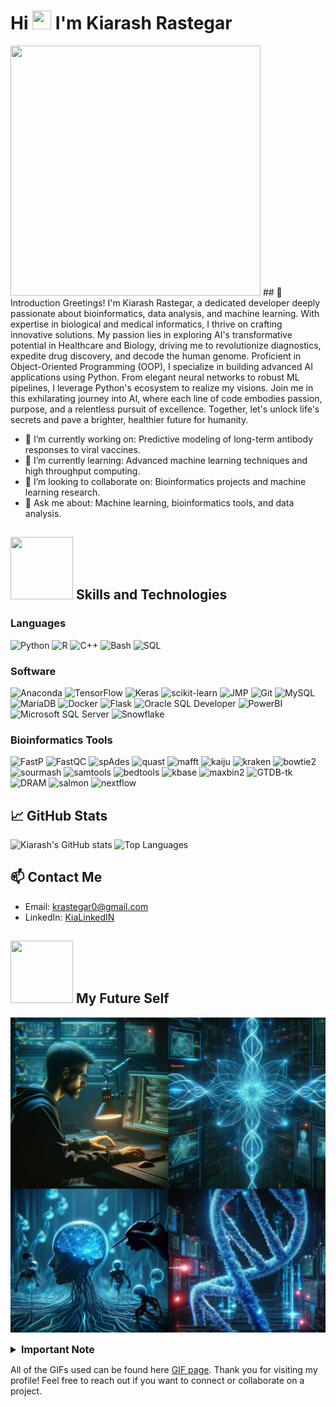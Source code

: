 # Hi <img src="https://user-images.githubusercontent.com/74038190/212744289-c46f1717-bfc9-4724-8ef3-4b08e3583110.gif" width="30px" height="30px"> I'm Kiarash Rastegar 
<!-- https://user-images.githubusercontent.com/74038190/229223156-0cbdaba9-3128-4d8e-8719-b6b4cf741b67.gif -->
<!-- ![Cyber Coder](https://user-images.githubusercontent.com/74038190/221352989-518609ab-b4d1-459e-929f-a08cd2bd9b3c.gif) -->
<img src="https://user-images.githubusercontent.com/74038190/221352989-518609ab-b4d1-459e-929f-a08cd2bd9b3c.gif" width="400px" height="400px">
## 🌟 Introduction
Greetings! I'm Kiarash Rastegar, a dedicated developer deeply passionate about bioinformatics, data analysis, and machine learning. With expertise in biological and medical informatics, I thrive on crafting innovative solutions. My passion lies in exploring AI's transformative potential in Healthcare and Biology, driving me to revolutionize diagnostics, expedite drug discovery, and decode the human genome. Proficient in Object-Oriented Programming (OOP), I specialize in building advanced AI applications using Python. From elegant neural networks to robust ML pipelines, I leverage Python's ecosystem to realize my visions. Join me in this exhilarating journey into AI, where each line of code embodies passion, purpose, and a relentless pursuit of excellence. Together, let's unlock life's secrets and pave a brighter, healthier future for humanity.

- 🔭 I’m currently working on: Predictive modeling of long-term antibody responses to viral vaccines.
- 🌱 I’m currently learning: Advanced machine learning techniques and high throughput computing.
- 👯 I’m looking to collaborate on: Bioinformatics projects and machine learning research.
- 💬 Ask me about: Machine learning, bioinformatics tools, and data analysis.


## <img src="https://user-images.githubusercontent.com/74038190/216656952-f8beff5b-935b-4157-a199-5c504b36a810.gif" width="100px" height="100px"> Skills and Technologies

### Languages
![Python](https://img.shields.io/badge/Python-3776AB?style=flat&logo=python&logoColor=white)
![R](https://img.shields.io/badge/R-276DC3?style=flat&logo=r&logoColor=white)
![C++](https://img.shields.io/badge/C++-00599C?style=flat&logo=cplusplus&logoColor=white)
![Bash](https://img.shields.io/badge/Bash-4EAA25?style=flat&logo=gnu-bash&logoColor=white)
![SQL](https://img.shields.io/badge/SQL-4479A1?style=flat&logo=sql&logoColor=white)

### Software
![Anaconda](https://img.shields.io/badge/Anaconda-44A833?style=flat&logo=anaconda&logoColor=white)
![TensorFlow](https://img.shields.io/badge/TensorFlow-FF6F00?style=flat&logo=tensorflow&logoColor=white)
![Keras](https://img.shields.io/badge/Keras-D00000?style=flat&logo=keras&logoColor=white)
![scikit-learn](https://img.shields.io/badge/scikit--learn-F7931E?style=flat&logo=scikitlearn&logoColor=white)
![JMP](https://img.shields.io/badge/JMP-0176C1?style=flat&logo=sas&logoColor=white)
![Git](https://img.shields.io/badge/Git-F05032?style=flat&logo=git&logoColor=white)
![MySQL](https://img.shields.io/badge/MySQL-4479A1?style=flat&logo=mysql&logoColor=white)
![MariaDB](https://img.shields.io/badge/MariaDB-003545?style=flat&logo=mariadb&logoColor=white)
![Docker](https://img.shields.io/badge/Docker-2496ED?style=flat&logo=docker&logoColor=white)
![Flask](https://img.shields.io/badge/Flask-000000?style=flat&logo=flask&logoColor=white)
![Oracle SQL Developer](https://img.shields.io/badge/Oracle_SQL_Developer-F80000?style=flat&logo=oracle&logoColor=white)
![PowerBI](https://img.shields.io/badge/PowerBI-F2C811?style=flat&logo=powerbi&logoColor=white)
![Microsoft SQL Server](https://img.shields.io/badge/Microsoft_SQL_Server-CC2927?style=flat&logo=microsoftsqlserver&logoColor=white)
![Snowflake](https://img.shields.io/badge/Snowflake-29B5E8?style=flat&logo=snowflake&logoColor=white)

### Bioinformatics Tools
![FastP](https://img.shields.io/badge/FastP-1572B6?style=flat&logo=fastp&logoColor=white) 
![FastQC](https://img.shields.io/badge/FastQC-0096D6?style=flat&logo=fastqc&logoColor=white) 
![spAdes](https://img.shields.io/badge/spAdes-4B8BBE?style=flat&logo=spades&logoColor=white)
![quast](https://img.shields.io/badge/quast-4B8BBE?style=flat&logo=quast&logoColor=white)
![mafft](https://img.shields.io/badge/mafft-4B8BBE?style=flat&logo=mafft&logoColor=white) 
![kaiju](https://img.shields.io/badge/kaiju-4B8BBE?style=flat&logo=kaiju&logoColor=white) 
![kraken](https://img.shields.io/badge/kraken-4B8BBE?style=flat&logo=kraken&logoColor=white)
![bowtie2](https://img.shields.io/badge/bowtie2-4B8BBE?style=flat&logo=bowtie2&logoColor=white)
![sourmash](https://img.shields.io/badge/sourmash-4B8BBE?style=flat&logo=sourmash&logoColor=white)
![samtools](https://img.shields.io/badge/samtools-4B8BBE?style=flat&logo=samtools&logoColor=white)
![bedtools](https://img.shields.io/badge/bedtools-4B8BBE?style=flat&logo=bedtools&logoColor=white)
![kbase](https://img.shields.io/badge/kbase-4B8BBE?style=flat&logo=kbase&logoColor=white) 
![maxbin2](https://img.shields.io/badge/maxbin2-4B8BBE?style=flat&logo=maxbin2&logoColor=white)
![GTDB-tk](https://img.shields.io/badge/GTDB--tk-4B8BBE?style=flat&logo=gtdb-tk&logoColor=white)
![DRAM](https://img.shields.io/badge/DRAM-4B8BBE?style=flat&logo=dram&logoColor=white)
![salmon](https://img.shields.io/badge/salmon-4B8BBE?style=flat&logo=salmon&logoColor=white)
![nextflow](https://img.shields.io/badge/nextflow-4B8BBE?style=flat&logo=nextflow&logoColor=white)

## 📈 GitHub Stats

![Kiarash's GitHub stats](https://github-readme-stats.vercel.app/api?username=krastegar&show_icons=true&theme=dark)
![Top Languages](https://github-readme-stats.vercel.app/api/top-langs/?username=krastegar&layout=compact&theme=dark)


## 📫 Contact Me
- Email: krastegar0@gmail.com
- LinkedIn: [KiaLinkedIN](https://www.linkedin.com/in/kia-rast/)

## <img src="https://user-images.githubusercontent.com/74038190/218265814-3084a4ba-809c-4135-afc0-8685d0f634b3.gif" width="100px" height="100px"> My Future Self
<!--
https://user-images.githubusercontent.com/74038190/218265814-3084a4ba-809c-4135-afc0-8685d0f634b3.gif
-->
![Bioinformatics](https://github.com/krastegar/krastegar/blob/main/1717555914013fxwzup19.png)

<details>
  <summary style="font-weight: bold; font-size: 16px;">Important Note</summary>
  <p style="background-color: #f0f0f0; padding: 10px;">The images above are AI generated from ChatGPT GIF Maker. We love AI 😃 </p>
</details>

All of the GIFs used can be found here [GIF page](https://github.com/Anmol-Baranwal/Cool-GIFs-For-GitHub?tab=readme-ov-file#animated-hello-). Thank you for visiting my profile! Feel free to reach out if you want to connect or collaborate on a project.

